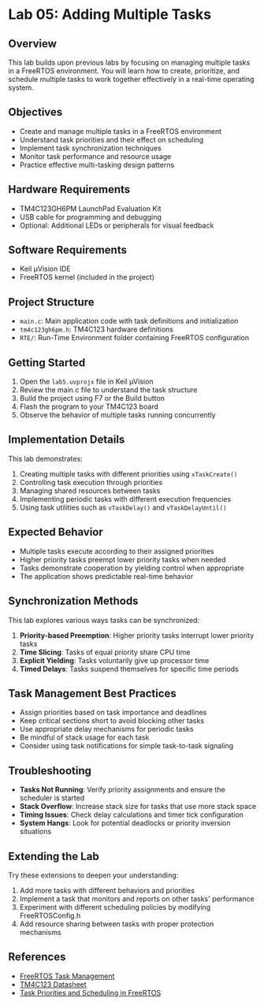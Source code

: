 # Lab 05: Adding Multiple Tasks

## Overview

This lab builds upon previous labs by focusing on managing multiple tasks in a FreeRTOS environment. You will learn how to create, prioritize, and schedule multiple tasks to work together effectively in a real-time operating system.

## Objectives

- Create and manage multiple tasks in a FreeRTOS environment
- Understand task priorities and their effect on scheduling
- Implement task synchronization techniques
- Monitor task performance and resource usage
- Practice effective multi-tasking design patterns

## Hardware Requirements

- TM4C123GH6PM LaunchPad Evaluation Kit
- USB cable for programming and debugging
- Optional: Additional LEDs or peripherals for visual feedback

## Software Requirements

- Keil µVision IDE
- FreeRTOS kernel (included in the project)

## Project Structure

- `main.c`: Main application code with task definitions and initialization
- `tm4c123gh6pm.h`: TM4C123 hardware definitions
- `RTE/`: Run-Time Environment folder containing FreeRTOS configuration

## Getting Started

1. Open the `lab5.uvprojx` file in Keil µVision
2. Review the main.c file to understand the task structure
3. Build the project using F7 or the Build button
4. Flash the program to your TM4C123 board
5. Observe the behavior of multiple tasks running concurrently

## Implementation Details

This lab demonstrates:

1. Creating multiple tasks with different priorities using `xTaskCreate()`
2. Controlling task execution through priorities
3. Managing shared resources between tasks
4. Implementing periodic tasks with different execution frequencies
5. Using task utilities such as `vTaskDelay()` and `vTaskDelayUntil()`

## Expected Behavior

- Multiple tasks execute according to their assigned priorities
- Higher priority tasks preempt lower priority tasks when needed
- Tasks demonstrate cooperation by yielding control when appropriate
- The application shows predictable real-time behavior

## Synchronization Methods

This lab explores various ways tasks can be synchronized:

1. **Priority-based Preemption**: Higher priority tasks interrupt lower priority tasks
2. **Time Slicing**: Tasks of equal priority share CPU time
3. **Explicit Yielding**: Tasks voluntarily give up processor time
4. **Timed Delays**: Tasks suspend themselves for specific time periods

## Task Management Best Practices

- Assign priorities based on task importance and deadlines
- Keep critical sections short to avoid blocking other tasks
- Use appropriate delay mechanisms for periodic tasks
- Be mindful of stack usage for each task
- Consider using task notifications for simple task-to-task signaling

## Troubleshooting

- **Tasks Not Running**: Verify priority assignments and ensure the scheduler is started
- **Stack Overflow**: Increase stack size for tasks that use more stack space
- **Timing Issues**: Check delay calculations and timer tick configuration
- **System Hangs**: Look for potential deadlocks or priority inversion situations

## Extending the Lab

Try these extensions to deepen your understanding:

1. Add more tasks with different behaviors and priorities
2. Implement a task that monitors and reports on other tasks' performance
3. Experiment with different scheduling policies by modifying FreeRTOSConfig.h
4. Add resource sharing between tasks with proper protection mechanisms

## References

- [FreeRTOS Task Management](https://www.freertos.org/a00015.html)
- [TM4C123 Datasheet](https://www.ti.com/lit/ds/symlink/tm4c123gh6pm.pdf)
- [Task Priorities and Scheduling in FreeRTOS](https://www.freertos.org/RTOS-task-priority.html)
